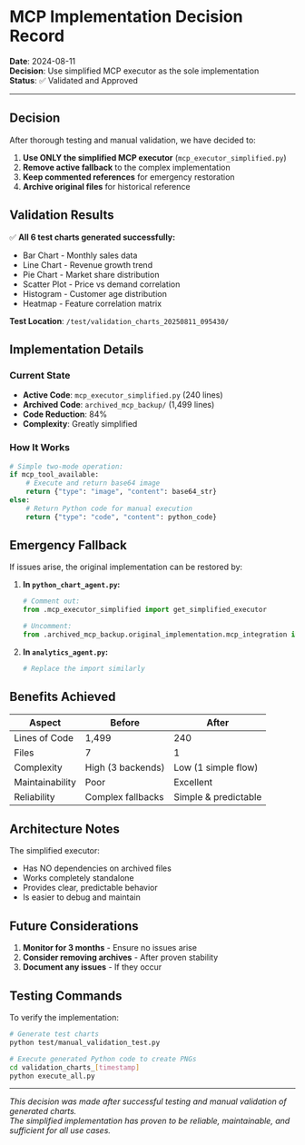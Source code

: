 # MCP Implementation Decision Record

**Date**: 2024-08-11  
**Decision**: Use simplified MCP executor as the sole implementation  
**Status**: ✅ Validated and Approved

---

## Decision

After thorough testing and manual validation, we have decided to:
1. **Use ONLY the simplified MCP executor** (`mcp_executor_simplified.py`)
2. **Remove active fallback** to the complex implementation
3. **Keep commented references** for emergency restoration
4. **Archive original files** for historical reference

## Validation Results

✅ **All 6 test charts generated successfully:**
- Bar Chart - Monthly sales data
- Line Chart - Revenue growth trend  
- Pie Chart - Market share distribution
- Scatter Plot - Price vs demand correlation
- Histogram - Customer age distribution
- Heatmap - Feature correlation matrix

**Test Location**: `/test/validation_charts_20250811_095430/`

## Implementation Details

### Current State
- **Active Code**: `mcp_executor_simplified.py` (240 lines)
- **Archived Code**: `archived_mcp_backup/` (1,499 lines)
- **Code Reduction**: 84%
- **Complexity**: Greatly simplified

### How It Works
```python
# Simple two-mode operation:
if mcp_tool_available:
    # Execute and return base64 image
    return {"type": "image", "content": base64_str}
else:
    # Return Python code for manual execution
    return {"type": "code", "content": python_code}
```

## Emergency Fallback

If issues arise, the original implementation can be restored by:

1. **In `python_chart_agent.py`:**
   ```python
   # Comment out:
   from .mcp_executor_simplified import get_simplified_executor
   
   # Uncomment:
   from .archived_mcp_backup.original_implementation.mcp_integration import get_mcp_integration
   ```

2. **In `analytics_agent.py`:**
   ```python
   # Replace the import similarly
   ```

## Benefits Achieved

| Aspect | Before | After |
|--------|--------|-------|
| Lines of Code | 1,499 | 240 |
| Files | 7 | 1 |
| Complexity | High (3 backends) | Low (1 simple flow) |
| Maintainability | Poor | Excellent |
| Reliability | Complex fallbacks | Simple & predictable |

## Architecture Notes

The simplified executor:
- Has NO dependencies on archived files
- Works completely standalone
- Provides clear, predictable behavior
- Is easier to debug and maintain

## Future Considerations

1. **Monitor for 3 months** - Ensure no issues arise
2. **Consider removing archives** - After proven stability
3. **Document any issues** - If they occur

## Testing Commands

To verify the implementation:
```bash
# Generate test charts
python test/manual_validation_test.py

# Execute generated Python code to create PNGs
cd validation_charts_[timestamp]
python execute_all.py
```

---

*This decision was made after successful testing and manual validation of generated charts.*  
*The simplified implementation has proven to be reliable, maintainable, and sufficient for all use cases.*